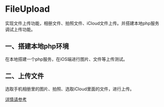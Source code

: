 # FileUpload

实现文件上传功能，相册文件、拍照文件、iCloud文件上传。并搭建本地php服务调试上传功能。

## 一、搭建本地php环境

在本地搭建一个php服务，在iOS端进行图片、文件等上传测试。

## 二、上传文件

选取手机相册里的图片、拍照、选取iCloud里面的文件，进行上传。

[详情请参考]()


